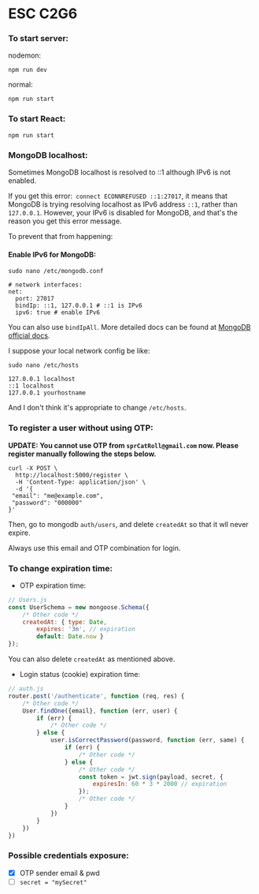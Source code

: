 # ESC C2G6
### To start server:
nodemon:
```
npm run dev
```
normal:
```
npm run start
```

### To start React:
```
npm run start
```

### MongoDB localhost:
Sometimes MongoDB localhost is resolved to ::1 although IPv6 is not enabled.

If you get this error:```
connect ECONNREFUSED ::1:27017```, it means that MongoDB is trying resolving localhost as IPv6 address ```::1```, rather than ```127.0.0.1```. However, your IPv6 is disabled for MongoDB, and that's the reason you get this error message.

To prevent that from happening:
#### Enable IPv6 for MongoDB:
```
sudo nano /etc/mongodb.conf
```
```
# network interfaces:
net:
  port: 27017
  bindIp: ::1, 127.0.0.1 # ::1 is IPv6
  ipv6: true # enable IPv6
```
You can also use ```bindIpAll```. More detailed docs can be found at [MongoDB official docs](https://www.mongodb.com/docs/manual/reference/configuration-options/#net-options).

I suppose your local network config be like:
```
sudo nano /etc/hosts
```
```
127.0.0.1 localhost
::1 localhost
127.0.0.1 yourhostname
```

And I don't think it's appropriate to change ```/etc/hosts```.
### To register a user without using OTP:
**UPDATE: You cannot use OTP from ```sprCatRoll@gmail.com``` now. Please register manually following the steps below.**
```
curl -X POST \
  http://localhost:5000/register \
  -H 'Content-Type: application/json' \
  -d '{
 "email": "me@example.com",
 "password": "000000"
}'
```
Then, go to mongodb ```auth/users```, and delete ```createdAt``` so that it wll never expire.

Always use this email and OTP combination for login.

### To change expiration time:
 - OTP expiration time:
```javascript
// Users.js
const UserSchema = new mongoose.Schema({
    /* Other code */
    createdAt: { type: Date, 
        expires: '3m', // expiration
        default: Date.now }
});
```
You can also delete ```createdAt``` as mentioned above.
 - Login status (cookie) expiration time:
```javascript
// auth.js
router.post('/authenticate', function (req, res) {
    /* Other code */
    User.findOne({email}, function (err, user) {
        if (err) {
            /* Other code */
        } else {
            user.isCorrectPassword(password, function (err, same) {
                if (err) {
                    /* Other code */
                } else {
                    /* Other code */
                    const token = jwt.sign(payload, secret, {
                        expiresIn: 60 * 3 * 2000 // expiration
                    });
                    /* Other code */
                }
            })
        }
    })
})
```
### Possible credentials exposure:
 - [x] OTP sender email & pwd
 - [ ] ```secret = "mySecret"```